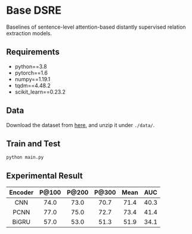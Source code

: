 # Base DSRE
Baselines of sentence-level attention-based distantly supervised relation extraction models.

## Requirements
* python==3.8
* pytorch==1.6
* numpy==1.19.1
* tqdm==4.48.2
* scikit_learn==0.23.2

## Data
Download the dataset from [here](https://github.com/thunlp/HNRE/tree/master/raw_data), and unzip it under `./data/`.

## Train and Test
```
python main.py
```

## Experimental Result

| Encoder | P@100 | P@200 | P@300 | Mean | AUC |
| :-----: | :---: | :---: | :---: | :--: | :-: |
| CNN | 74.0 | 73.0 | 70.7 | 71.4 | 40.3 |
| PCNN | 77.0 | 75.0 | 72.7 | 73.4 | 41.4 |
| BiGRU | 57.0 | 53.0 | 51.3 | 51.9 | 34.1 |
